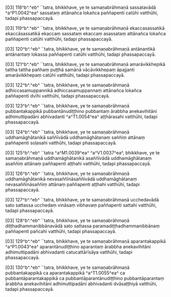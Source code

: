[03] 118^b^.^eb^ ``tatra, bhikkhave, ye te samaṇabrāhmaṇā  sassatavādā ^a^P1.0042^ea^ sassataṃ attānañca lokañca paññapenti catūhi vatthūhi,  tadapi phassapaccayā.

[03] 119^b^.^eb^ ``tatra, bhikkhave, ye te samaṇabrāhmaṇā  ekaccasassatikā ekaccāsassatikā ekaccaṃ sassataṃ ekaccaṃ asassataṃ  attānañca lokañca paññapenti catūhi vatthūhi, tadapi phassapaccayā.

[03] 120^b^.^eb^ ``tatra, bhikkhave, ye te samaṇabrāhmaṇā  antānantikā antānantaṃ lokassa paññapenti catūhi vatthūhi, tadapi  phassapaccayā.

[03] 121^b^.^eb^ ``tatra, bhikkhave, ye te samaṇabrāhmaṇā  amarāvikkhepikā tattha tattha pañhaṃ puṭṭhā samānā vācāvikkhepaṃ  āpajjanti amarāvikkhepaṃ catūhi vatthūhi, tadapi phassapaccayā.

[03] 122^b^.^eb^ ``tatra, bhikkhave, ye te samaṇabrāhmaṇā  adhiccasamuppannikā adhiccasamuppannaṃ attānañca lokañca paññapenti  dvīhi vatthūhi, tadapi phassapaccayā.

[03] 123^b^.^eb^ ``tatra, bhikkhave, ye te samaṇabrāhmaṇā  pubbantakappikā pubbantānudiṭṭhino pubbantaṃ ārabbha anekavihitāni  adhimuttipadāni abhivadanti ^a^T1.0054^ea^ aṭṭhārasahi vatthūhi, tadapi phassapaccayā.

[03] 124^b^.^eb^ ``tatra, bhikkhave, ye te samaṇabrāhmaṇā  uddhamāghātanikā saññīvādā uddhamāghātanaṃ saññiṃ attānaṃ paññapenti  soḷasahi vatthūhi, tadapi phassapaccayā.

[03] 125^b^.^eb^ ``tatra ^a^M1.0039^ea^ ^a^V1.0037^ea^, bhikkhave, ye te samaṇabrāhmaṇā  uddhamāghātanikā asaññīvādā uddhamāghātanaṃ asaññiṃ attānaṃ paññapenti  aṭṭhahi vatthūhi, tadapi phassapaccayā.

[03] 126^b^.^eb^ ``tatra, bhikkhave, ye te samaṇabrāhmaṇā  uddhamāghātanikā nevasaññīnāsaññīvādā uddhamāghātanaṃ  nevasaññīnāsaññiṃ attānaṃ paññapenti aṭṭhahi vatthūhi, tadapi  phassapaccayā.

[03] 127^b^.^eb^ ``tatra, bhikkhave, ye te samaṇabrāhmaṇā  ucchedavādā sato sattassa ucchedaṃ vināsaṃ vibhavaṃ paññapenti sattahi  vatthūhi, tadapi phassapaccayā.

[03] 128^b^.^eb^ ``tatra, bhikkhave, ye te samaṇabrāhmaṇā  diṭṭhadhammanibbānavādā sato sattassa paramadiṭṭhadhammanibbānaṃ paññapenti  pañcahi vatthūhi, tadapi phassapaccayā.

[03] 129^b^.^eb^ ``tatra, bhikkhave, ye te samaṇabrāhmaṇā  aparantakappikā ^a^P1.0043^ea^ aparantānudiṭṭhino aparantaṃ ārabbha anekavihitāni  adhimuttipadāni abhivadanti catucattārīsāya vatthūhi, tadapi  phassapaccayā.

[03] 130^b^.^eb^ ``tatra, bhikkhave, ye te samaṇabrāhmaṇā  pubbantakappikā ca aparantakappikā ^a^T1.0055^ea^ ca pubbantāparantakappikā ca  pubbantāparantānudiṭṭhino pubbantāparantaṃ ārabbha anekavihitāni  adhimuttipadāni abhivadanti dvāsaṭṭhiyā vatthūhi, tadapi phassapaccayā.